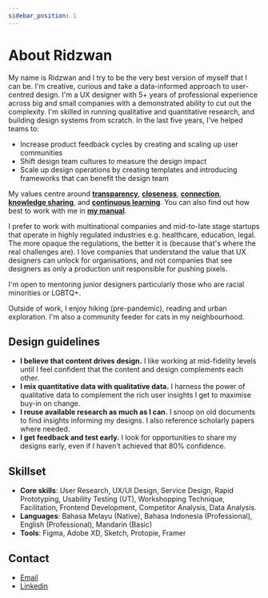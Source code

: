 ```yaml
---
sidebar_position: 1
---
```


# About Ridzwan

My name is Ridzwan and I try to be the very best version of myself that I can be. I'm creative, curious and take a data-informed approach to user-centred design. I'm a UX designer with 5+ years of professional experience across big and small companies with a demonstrated ability to cut out the complexity. I'm skilled in running qualitative and quantitative research, and building design systems from scratch. In the last five years, I've helped teams to:

* Increase product feedback cycles by creating and scaling up user communities 
* Shift design team cultures to measure the design impact
* Scale up design operations by creating templates and introducing frameworks that can benefit the design team

My values centre around **[transparency](my-values.md#transparency)**, **[closeness](my-values.md#closeness)**, **[connection](my-values.md#connection)**, **[knowledge sharing](my-values.md#knowledge-sharing)**, and [**continuous learning**](my-values.md#continuous-learning). You can also find out how best to work with me in **[my manual](my-manual.md)**.

I prefer to work with multinational companies and mid-to-late stage startups that operate in highly regulated industries e.g. healthcare, education, legal. The more opaque the regulations, the better it is (because that's where the real challenges are). I love companies that understand the value that UX designers can unlock for organisations, and not companies that see designers as only a production unit responsible for pushing pixels.

I'm open to mentoring junior designers particularly those who are racial minorities or LGBTQ+.

Outside of work, I enjoy hiking (pre-pandemic), reading and urban exploration. I'm also a community feeder for cats in my neighbourhood.

## Design guidelines

* **I believe that content drives design.** I like working at mid-fidelity levels until I feel confident that the content and design complements each other.
* **I mix quantitative data with qualitative data.** I harness the power of qualitative data to complement the rich user insights I get to maximise buy-in on change.
* **I reuse available research as much as I can.** I snoop on old documents to find insights informing my designs. I also reference scholarly papers where needed.
* **I get feedback and test early.** I look for opportunities to share my designs early, even if I haven’t achieved that 80% confidence.

## Skillset

* **Core skills**: User Research, UX/UI Design, Service Design, Rapid Prototyping, Usability Testing (UT), Workshopping Technique, Facilitation, Frontend Development, Competitor Analysis, Data Analysis.
* **Languages**: Bahasa Melayu (Native), Bahasa Indonesia (Professional), English (Professional), Mandarin (Basic)
* **Tools**: Figma, Adobe XD, Sketch, Protopie, Framer

## Contact

* [Email](mailto:rdzwn.hrn@gmail.com) 
* [Linkedin](https://www.linkedin.com/in/ridzwanharon/)